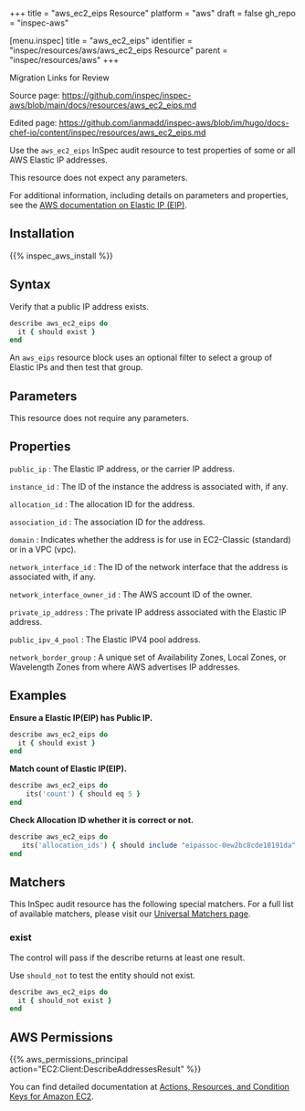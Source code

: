 +++
title = "aws_ec2_eips Resource"
platform = "aws"
draft = false
gh_repo = "inspec-aws"

[menu.inspec]
title = "aws_ec2_eips"
identifier = "inspec/resources/aws/aws_ec2_eips Resource"
parent = "inspec/resources/aws"
+++

<div class="admonition-note">
<p class="admonition-note-title">Migration Links for Review</p>
<div class="admonition-note-text">
<p>Source page: <a href="https://github.com/inspec/inspec-aws/blob/main/docs/resources/aws_ec2_eips.md">https://github.com/inspec/inspec-aws/blob/main/docs/resources/aws_ec2_eips.md</a></p>
<p>Edited page: <a href="https://github.com/ianmadd/inspec-aws/blob/im/hugo/docs-chef-io/content/inspec/resources/aws_ec2_eips.md">https://github.com/ianmadd/inspec-aws/blob/im/hugo/docs-chef-io/content/inspec/resources/aws_ec2_eips.md</a></p>
</div>
</div>


Use the `aws_ec2_eips` InSpec audit resource to test properties of some or all AWS Elastic IP addresses.

This resource does not expect any parameters.

For additional information, including details on parameters and properties, see the [AWS documentation on Elastic IP (EIP)](https://docs.aws.amazon.com/AWSCloudFormation/latest/UserGuide/aws-properties-ec2-eip.html).

## Installation

{{% inspec_aws_install %}}

## Syntax

Verify that a public IP address exists.

```ruby
describe aws_ec2_eips do
  it { should exist }
end
```

An `aws_eips` resource block uses an optional filter to select a group of Elastic IPs and then test that group.

## Parameters

This resource does not require any parameters.

## Properties

`public_ip`
: The Elastic IP address, or the carrier IP address.

`instance_id`
: The ID of the instance the address is associated with, if any.

`allocation_id`
: The allocation ID for the address.

`association_id`
: The association ID for the address.

`domain`
: Indicates whether the address is for use in EC2-Classic (standard) or in a VPC (vpc).

`network_interface_id`
: The ID of the network interface that the address is associated with, if any.

`network_interface_owner_id`
: The AWS account ID of the owner.

`private_ip_address`
: The private IP address associated with the Elastic IP address.

`public_ipv_4_pool`
: The Elastic IPV4 pool address.

`network_border_group`
: A unique set of Availability Zones, Local Zones, or Wavelength Zones from where AWS advertises IP addresses.

## Examples

**Ensure a Elastic IP(EIP) has Public IP.**

```ruby
describe aws_ec2_eips do
  it { should exist }
end
```

**Match count of Elastic IP(EIP).**

```ruby
describe aws_ec2_eips do
    its('count') { should eq 5 }
end
```

**Check Allocation ID whether it is correct or not.**

```ruby
describe aws_ec2_eips do
   its('allocation_ids') { should include "eipassoc-0ew2bc8cde18191da" }
end
```

## Matchers

This InSpec audit resource has the following special matchers. For a full list of available matchers, please visit our [Universal Matchers page](https://www.inspec.io/docs/reference/matchers/).

### exist

The control will pass if the describe returns at least one result.

Use `should_not` to test the entity should not exist.

```ruby
describe aws_ec2_eips do
  it { should_not exist }
end
```

## AWS Permissions

{{% aws_permissions_principal action="EC2:Client:DescribeAddressesResult" %}}

You can find detailed documentation at [Actions, Resources, and Condition Keys for Amazon EC2](https://docs.aws.amazon.com/IAM/latest/UserGuide/list_amazonec2.html).
